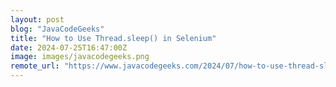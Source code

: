 ```yaml
---
layout: post
blog: "JavaCodeGeeks"
title: "How to Use Thread.sleep() in Selenium"
date: 2024-07-25T16:47:00Z
image: images/javacodegeeks.png
remote_url: "https://www.javacodegeeks.com/2024/07/how-to-use-thread-sleep-in-selenium.html"
---
```

